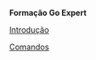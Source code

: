 **Formação Go Expert**

[Introdução](docs/introducao/README.md)

[Comandos](docs/comandos/README.md)